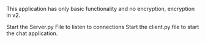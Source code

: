 This application has only basic functionality and no encryption, encryption in v2.

Start the Server.py File to listen to connections
Start the client.py file to start the chat application.
